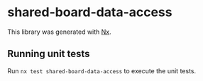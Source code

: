 # shared-board-data-access

This library was generated with [Nx](https://nx.dev).

## Running unit tests

Run `nx test shared-board-data-access` to execute the unit tests.
